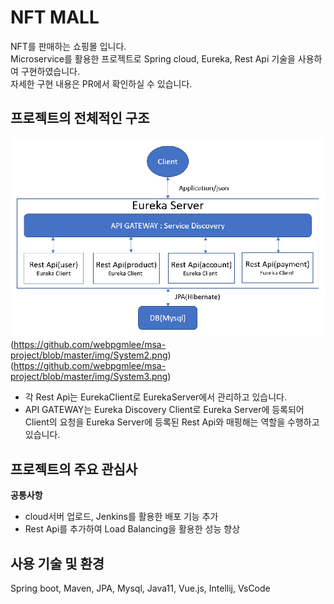 NFT MALL
=============
NFT를 판매하는 쇼핑몰 입니다.<br>
Microservice를 활용한 프로젝트로 Spring cloud, Eureka, Rest Api 기술을 사용하여 구현하였습니다.<br>
자세한 구현 내용은 PR에서 확인하실 수 있습니다.<br>

## 프로젝트의 전체적인 구조
![NFT MALL 서버 구조도](https://github.com/webpgmlee/msa-project/blob/master/img/System.png)
<br>(https://github.com/webpgmlee/msa-project/blob/master/img/System2.png)
<br>(https://github.com/webpgmlee/msa-project/blob/master/img/System3.png)
- 각 Rest Api는 EurekaClient로 EurekaServer에서 관리하고 있습니다.
- API GATEWAY는 Eureka Discovery Client로 Eureka Server에 등록되어<br>
Client의 요청을 Eureka Server에 등록된 Rest Api와 매핑해는 역할을 수행하고 있습니다.

## 프로젝트의 주요 관심사
<b>공통사항</b><br>
- cloud서버 업로드, Jenkins를 활용한 배포 기능 추가
- Rest Api를 추가하여 Load Balancing을 활용한 성능 향상


## 사용 기술 및 환경
Spring boot, Maven, JPA, Mysql, Java11, Vue.js, Intellij, VsCode
<br>
